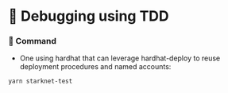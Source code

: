 # 🎲 Debugging using TDD

### 🧪 Command

- One using hardhat that can leverage hardhat-deploy to reuse deployment procedures and named accounts:

```bash
yarn starknet-test
```
